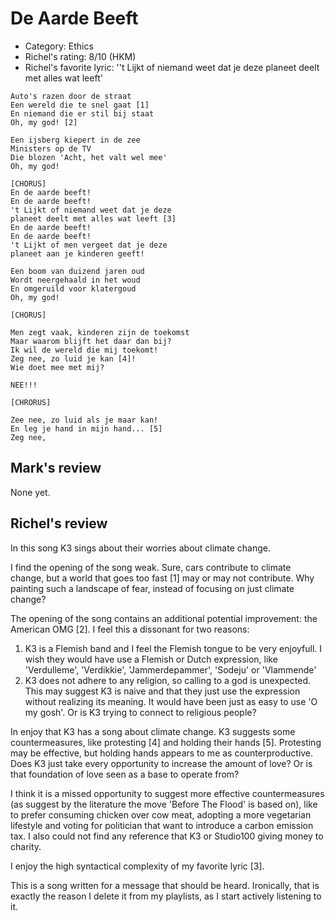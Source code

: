 # De Aarde Beeft

 * Category: Ethics
 * Richel's rating: 8/10 (HKM)
 * Richel's  favorite lyric: ''t Lijkt of niemand weet dat je deze planeet deelt met alles wat leeft'

```
Auto's razen door de straat
Een wereld die te snel gaat [1]
En niemand die er stil bij staat
Oh, my god! [2]

Een ijsberg kiepert in de zee
Ministers op de TV
Die blozen 'Acht, het valt wel mee'
Oh, my god!

[CHORUS]
En de aarde beeft! 
En de aarde beeft! 
't Lijkt of niemand weet dat je deze
planeet deelt met alles wat leeft [3]
En de aarde beeft! 
En de aarde beeft! 
't Lijkt of men vergeet dat je deze
planeet aan je kinderen geeft!

Een boom van duizend jaren oud
Wordt neergehaald in het woud
En omgeruild voor klatergoud
Oh, my god!

[CHORUS]

Men zegt vaak, kinderen zijn de toekomst
Maar waarom blijft het daar dan bij?
Ik wil de wereld die mij toekomt!
Zeg nee, zo luid je kan [4]!
Wie doet mee met mij?

NEE!!!

[CHRORUS]

Zee nee, zo luid als je maar kan!
En leg je hand in mijn hand... [5]
Zeg nee, 

```

## Mark's review

None yet.

## Richel's review

In this song K3 sings about their worries about climate change.

I find the opening of the song weak. Sure, cars contribute to
climate change, but a world that goes too fast [1] may or may not
contribute. Why painting such a landscape of fear, instead of
focusing on just climate change?

The opening of the song contains an additional potential improvement: 
the American OMG [2]. I feel this a dissonant for two reasons:
  1. K3 is a Flemish band and I feel the Flemish tongue
     to be very enjoyfull. I wish they would have use a Flemish or Dutch 
     expression, like 'Verdulleme', 'Verdikkie', 'Jammerdepammer', 
     'Sodeju' or 'Vlammende'
  2. K3 does not adhere to any religion, so calling to a god is unexpected.
     This may suggest K3 is naive and that they just use the expression without
     realizing its meaning. It would have been just as easy to use 'O my gosh'.
     Or is K3 trying to connect to religious people?
     
In enjoy that K3 has a song about climate change. 
K3 suggests some countermeasures, like
protesting [4] and holding their hands [5].
Protesting may be effective, but holding hands appears to me 
as counterproductive. Does K3 just take every opportunity
to increase the amount of love? Or is that foundation of
love seen as a base to operate from?

I think it is a missed opportunity to suggest
more effective countermeasures (as suggest by the literature
the move 'Before The Flood' is based on),
like to prefer consuming chicken over cow meat, adopting a more
vegetarian lifestyle and voting for politician that want to introduce
a carbon emission tax. I also could not find any reference that K3
or Studio100 giving money to charity.

I enjoy the high syntactical complexity of my favorite lyric [3].

This is a song written for a message that should be heard. Ironically,
that is exactly the reason I delete it from my playlists, as I start
actively listening to it. 
